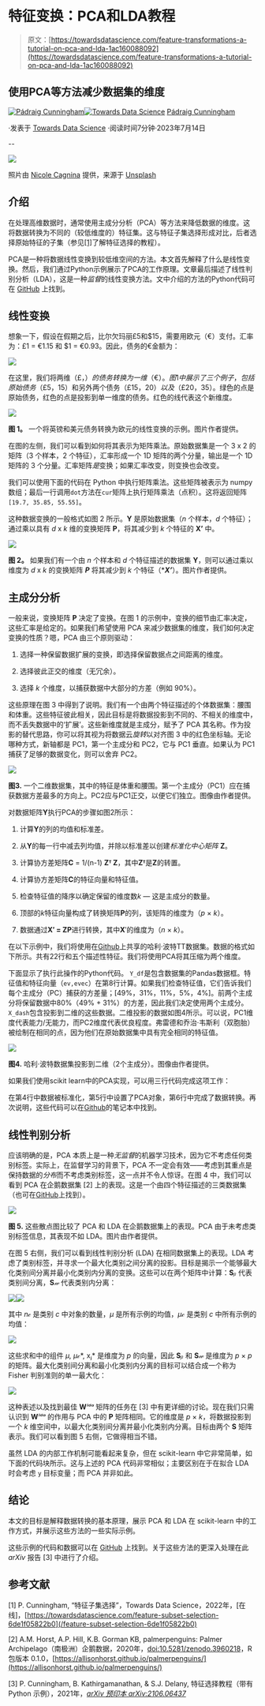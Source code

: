 # 特征变换：PCA和LDA教程

> 原文：[https://towardsdatascience.com/feature-transformations-a-tutorial-on-pca-and-lda-1ac160088092](https://towardsdatascience.com/feature-transformations-a-tutorial-on-pca-and-lda-1ac160088092)

## 使用PCA等方法减少数据集的维度

[](https://medium.com/@PadraigC?source=post_page-----1ac160088092--------------------------------)[![Pádraig Cunningham](../Images/9521fb3dc64c947edf6adf2ce7b80f0f.png)](https://medium.com/@PadraigC?source=post_page-----1ac160088092--------------------------------)[](https://towardsdatascience.com/?source=post_page-----1ac160088092--------------------------------)[![Towards Data Science](../Images/a6ff2676ffcc0c7aad8aaf1d79379785.png)](https://towardsdatascience.com/?source=post_page-----1ac160088092--------------------------------) [Pádraig Cunningham](https://medium.com/@PadraigC?source=post_page-----1ac160088092--------------------------------)

·发表于 [Towards Data Science](https://towardsdatascience.com/?source=post_page-----1ac160088092--------------------------------) ·阅读时间7分钟·2023年7月14日

--

![](../Images/4bb1b05b0d0163b3ecd9ab788f291fdb.png)

照片由 [Nicole Cagnina](https://unsplash.com/@nicole_c?utm_source=unsplash&utm_medium=referral&utm_content=creditCopyText) 提供，来源于 [Unsplash](https://unsplash.com/s/photos/projection?utm_source=unsplash&utm_medium=referral&utm_content=creditCopyText)

## 介绍

在处理高维数据时，通常使用主成分分析（PCA）等方法来降低数据的维度。这将数据转换为不同的（较低维度的）特征集。这与特征子集选择形成对比，后者选择原始特征的子集（参见[[1]](https://medium.com/towards-data-science/feature-subset-selection-6de1f05822b0)了解特征选择的教程）。

PCA是一种将数据线性变换到较低维空间的方法。本文首先解释了什么是线性变换。然后，我们通过Python示例展示了PCA的工作原理。文章最后描述了线性判别分析（LDA），这是一种*监督*的线性变换方法。文中介绍的方法的Python代码可在 [GitHub](https://github.com/PadraigC/FeatTransTutorial) 上找到。

## 线性变换

想象一下，假设在假期之后，比尔欠玛丽£5和$15，需要用欧元（€）支付。汇率为：£1 = €1.15 和 $1 = €0.93。因此，债务的€金额为：

![](../Images/c0dd42037c086d8bb90eb484a162cb76.png)

在这里，我们将两维（£，$）的债务转换为一维（€）。图1中展示了三个例子，包括原始债务（£5，$15）和另外两个债务（£15，$20）以及（£20，$35）。绿色的点是原始债务，红色的点是投影到单一维度的债务。红色的线代表这个新维度。

![](../Images/cbf16cd8b8dd7f74d2227ab0570161a3.png)

**图 1。** 一个将英镑和美元债务转换为欧元的线性变换的示例。图片作者提供。

在图的左侧，我们可以看到如何将其表示为矩阵乘法。原始数据集是一个 3 x 2 的矩阵（3 个样本，2 个特征），汇率形成一个 1D 矩阵的两个分量，输出是一个 1D 矩阵的 3 个分量。汇率矩阵*是*变换；如果汇率改变，则变换也会改变。

我们可以使用下面的代码在 Python 中执行矩阵乘法。这些矩阵被表示为 numpy 数组；最后一行调用`dot`方法在`cur`矩阵上执行矩阵乘法（点积）。这将返回矩阵`[19.7, 35.85, 55.55]`。

这种数据变换的一般格式如图 2 所示。**Y** 是原始数据集（*n* 个样本，*d* 个特征）；通过乘以具有 *d* x *k* 维的变换矩阵 **P**，将其减少到 *k* 个特征的 **X’** 中。

![](../Images/f5cdbb8952098a66272d10d823b4a790.png)

**图 2。** 如果我们有一个由 *n* 个样本和 *d* 个特征描述的数据集 **Y**，则可以通过乘以维度为 *d* x *k* 的变换矩阵 ***P*** 将其减少到 *k* 个特征（****X’***）。图片作者提供。

## 主成分分析

一般来说，变换矩阵 **P** 决定了变换。在图 1 的示例中，变换的细节由汇率决定，这些汇率是给定的。如果我们希望使用 PCA 来减少数据集的维度，我们如何决定变换的性质？嗯，PCA 由三个原则驱动：

1.  选择一种保留数据扩展的变换，即选择保留数据点之间距离的维度。

1.  选择彼此正交的维度（无冗余）。

1.  选择 *k* 个维度，以捕获数据中大部分的方差（例如 90%）。

这些原理在图 3 中得到了说明。我们有一个由两个特征描述的个体数据集：腰围和体重。这些特征彼此相关，因此目标是将数据投影到不同的、不相关的维度中，而不丢失数据中的‘扩展’。这些新维度就是主成分，赋予了 PCA 其名称。作为投影的替代思路，你可以将其视为将数据云*旋转*以对齐图 3 中的红色坐标轴。无论哪种方式，新轴都是 PC1，第一个主成分和 PC2，它与 PC1 垂直。如果认为 PC1 捕获了足够的数据变化，则可以舍弃 PC2。

![](../Images/30cb90ec4da05433963e882d8ae62a79.png)

**图3.** 一个二维数据集，其中的特征是体重和腰围。第一个主成分（PC1）应在捕获数据方差最多的方向上。PC2应与PC1正交，以便它们独立。图像由作者提供。

对数据矩阵**Y**执行PCA的步骤如图2所示：

1.  计算**Y**的列的均值和标准差。

1.  从**Y**的每一行中减去列均值，并除以标准差以创建*标准化中心矩阵* **Z**。

1.  计算协方差矩阵**C** = 1/(n-1) **Zᵀ Z**，其中**Zᵀ**是**Z**的转置。

1.  计算协方差矩阵**C**的特征向量和特征值。

1.  检查特征值的降序以确定保留的维度数*k* — 这是主成分的数量。

1.  顶部的*k*特征向量构成了转换矩阵**P**的列，该矩阵的维度为（*p* × *k*）。

1.  数据通过**X′ = ZP**进行转换，其中**X**′的维度为（*n* × *k*）。

在以下示例中，我们将使用在[Github](https://github.com/PadraigC/FeatTransTutorial)上共享的哈利·波特TT数据集。数据的格式如下所示。共有22行和五个描述性特征。我们将使用PCA将其压缩为两个维度。

下面显示了执行此操作的Python代码。 `Y_df`是包含数据集的Pandas数据框。特征值和特征向量（`ev,evec`）在第8行计算。如果我们检查特征值，它们告诉我们每个主成分（PC）捕获的方差量；[49%，31%，11%，5%，4%]。前两个主成分将保留数据中80%（49% + 31%）的方差，因此我们决定使用两个主成分。 `X_dash`包含投影到二维的这些数据。二维投影的数据如图4所示。可以说，PC1维度代表能力/无能力，而PC2维度代表优良程度。弗雷德和乔治·韦斯利（双胞胎）被绘制在相同的点，因为他们在原始数据集中具有完全相同的特征值。

![](../Images/8140bd9901ba3831fbe1ba6a5950c832.png)

**图4.** 哈利·波特数据集投影到二维（2个主成分）。图像由作者提供。

如果我们使用scikit learn中的PCA实现，可以用三行代码完成这项工作：

在第4行中数据被标准化，第5行中设置了PCA对象，第6行中完成了数据转换。再次说明，这些代码可以在[Github](https://github.com/PadraigC/FeatTransTutorial)的笔记本中找到。

## 线性判别分析

应该明确的是，PCA 本质上是一种*无监督*的机器学习技术，因为它不考虑任何类别标签。实际上，在监督学习的背景下，PCA 不一定会有效——考虑到其重点是保持数据的*分布*而不考虑类别标签，这一点并不令人惊讶。在图 4 中，我们可以看到 PCA 在企鹅数据集 [2] 上的表现。这是一个由四个特征描述的三类数据集（也可在[GitHub](https://github.com/PadraigC/FeatTransTutorial)上找到）。

![](../Images/e6187650d55b3a67a19b4b44252761e0.png)

**图 5\.** 这些散点图比较了 PCA 和 LDA 在企鹅数据集上的表现。PCA 由于未考虑类别标签信息，其表现不如 LDA。图片由作者提供。

在图 5 右侧，我们可以看到线性判别分析 (LDA) 在相同数据集上的表现。LDA 考虑了类别标签，并寻求一个最大化类别之间分离的投影。目标是揭示一个能够最大化类别间分离并最小化类别内分离的变换。这些可以在两个矩阵中计算：**S***ᵦ* 代表类别间分离，**S***𝓌* 代表类别内分离：

![](../Images/5eb6c85583a67a29b962b5f60edf9f40.png)![](../Images/64a85f1afb154f360b51171e931a292e.png)

其中 *n*𝒸 是类别 *c* 中对象的数量，*μ* 是所有示例的均值，*μ*𝒸 是类别 *c* 中所有示例的均值：

![](../Images/b3fdafe3b26e98a1d1681038917d8179.png)

这些求和中的组件 *μ, μ*𝒸*, xⱼ* 是维度为 *p* 的向量，因此 **S***ᵦ* 和 **S***𝓌* 是维度为 *p* × *p* 的矩阵。最大化类别间分离和最小化类别内分离的目标可以结合成一个称为 Fisher 判别准则的单一最大化：

![](../Images/ad7cc6716c5572688b96e8ea797df542.png)

这种表述以及找到最佳 **W***ˡᵈᵃ* 矩阵的任务在 [3] 中有更详细的讨论。现在我们只需认识到 **W***ˡᵈᵃ* 的作用与 PCA 中的 **P** 矩阵相同。它的维度是 *p* × *k*，将数据投影到一个 *k* 维空间中，以最大化类别间分离并最小化类别内分离。目标由两个 **S** 矩阵表示。我们可以看到图 5 右侧，它做得相当不错。

虽然 LDA 的内部工作机制可能看起来复杂，但在 scikit-learn 中它非常简单，如下面的代码块所示。这与上述的 PCA 代码非常相似；主要区别在于在拟合 LDA 时会考虑 `y` 目标变量；而 PCA 并非如此。

## 结论

本文的目标是解释数据转换的基本原理，展示 PCA 和 LDA 在 scikit-learn 中的工作方式，并展示这些方法的一些实际示例。

这些示例的代码和数据可以在 [GitHub](https://github.com/PadraigC/FeatTransTutorial) 上找到。关于这些方法的更深入处理在此 *arXiv* 报告 [3] 中进行了介绍。

## 参考文献

[1] P. Cunningham, “特征子集选择”，Towards Data Science，2022年，[在线]，[https://towardsdatascience.com/feature-subset-selection-6de1f05822b0](/feature-subset-selection-6de1f05822b0)

[2] A.M. Horst, A.P. Hill, K.B. Gorman KB, palmerpenguins: Palmer Archipelago（南极洲）企鹅数据，2020年，[doi:10.5281/zenodo.3960218](https://doi.org/10.5281/zenodo.3960218)，R 包版本 0.1.0，[https://allisonhorst.github.io/palmerpenguins/](https://allisonhorst.github.io/palmerpenguins/)

[3] P. Cunningham, B. Kathirgamanathan, & S.J. Delany, 特征选择教程（带有 Python 示例），2021年，[*arXiv 预印本 arXiv:2106.06437*](https://arxiv.org/abs/2106.06437)
